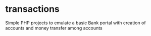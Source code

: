 # transactions
Simple PHP projects to emulate a basic Bank portal with creation of accounts and money transfer among accounts
